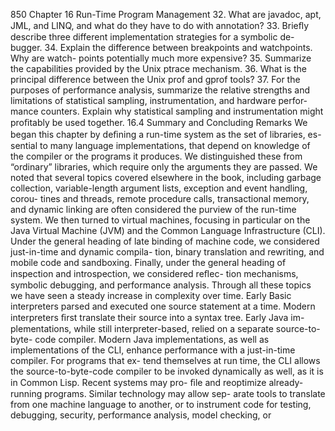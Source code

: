 850
Chapter 16 Run-Time Program Management
32. What are javadoc, apt, JML, and LINQ, and what do they have to do with
annotation?
33. Brieﬂy describe three different implementation strategies for a symbolic de-
bugger.
34. Explain the difference between breakpoints and watchpoints. Why are watch-
points potentially much more expensive?
35. Summarize the capabilities provided by the Unix ptrace mechanism.
36. What is the principal difference between the Unix prof and gprof tools?
37. For the purposes of performance analysis, summarize the relative strengths
and limitations of statistical sampling, instrumentation, and hardware perfor-
mance counters. Explain why statistical sampling and instrumentation might
proﬁtably be used together.
16.4
Summary and Concluding Remarks
We began this chapter by deﬁning a run-time system as the set of libraries, es-
sential to many language implementations, that depend on knowledge of the
compiler or the programs it produces. We distinguished these from “ordinary”
libraries, which require only the arguments they are passed.
We noted that several topics covered elsewhere in the book, including garbage
collection, variable-length argument lists, exception and event handling, corou-
tines and threads, remote procedure calls, transactional memory, and dynamic
linking are often considered the purview of the run-time system. We then turned
to virtual machines, focusing in particular on the Java Virtual Machine (JVM)
and the Common Language Infrastructure (CLI). Under the general heading of
late binding of machine code, we considered just-in-time and dynamic compila-
tion, binary translation and rewriting, and mobile code and sandboxing. Finally,
under the general heading of inspection and introspection, we considered reﬂec-
tion mechanisms, symbolic debugging, and performance analysis.
Through all these topics we have seen a steady increase in complexity over
time. Early Basic interpreters parsed and executed one source statement at a time.
Modern interpreters ﬁrst translate their source into a syntax tree. Early Java im-
plementations, while still interpreter-based, relied on a separate source-to-byte-
code compiler. Modern Java implementations, as well as implementations of the
CLI, enhance performance with a just-in-time compiler. For programs that ex-
tend themselves at run time, the CLI allows the source-to-byte-code compiler to
be invoked dynamically as well, as it is in Common Lisp. Recent systems may pro-
ﬁle and reoptimize already-running programs. Similar technology may allow sep-
arate tools to translate from one machine language to another, or to instrument
code for testing, debugging, security, performance analysis, model checking, or
